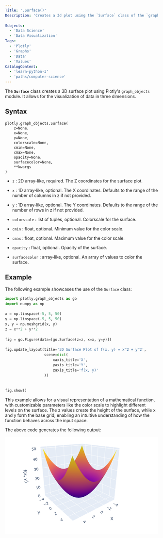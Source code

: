 ```yaml
---
Title: '.Surface()'
Description: 'Creates a 3d plot using the `Surface` class of the `graph_objects` module in Plotly'

Subjects:
  - 'Data Science'
  - 'Data Visualization'
Tags:
  - 'Plotly'
  - 'Graphs'
  - 'Data'
  - 'Values'
CatalogContent:
  - 'learn-python-3'
  - 'paths/computer-science'
---
```


The **`Surface`** class creates a 3D surface plot using Plotly's `graph_objects` module. It allows for the visualization of data in three dimensions.


## Syntax

```pseudo
plotly.graph_objects.Surface(
    z=None,
    x=None,
    y=None,
    colorscale=None,
    cmin=None,
    cmax=None,
    opacity=None,
    surfacecolor=None,
    **kwargs
)
```

- `z` : 2D array-like, required. The Z coordinates for the surface plot.

- `x` : 1D array-like, optional. The X coordinates. Defaults to the range of the number of columns in z if not provided.

- `y` : 1D array-like, optional. The Y coordinates. Defaults to the range of the number of rows in z if not provided.

- `colorscale` : list of tuples, optional. Colorscale for the surface.

- `cmin` : float, optional. Minimum value for the color scale.

- `cmax` : float, optional. Maximum value for the color scale.

- `opacity` : float, optional. Opacity of the surface.

- `surfacecolor` : array-like, optional. An array of values to color the surface.


## Example

The following example showcases the use of the `Surface` class:

```py
import plotly.graph_objects as go
import numpy as np

x = np.linspace(-5, 5, 50)
y = np.linspace(-5, 5, 50)
x, y = np.meshgrid(x, y)
z = x**2 + y**2 

fig = go.Figure(data=[go.Surface(z=z, x=x, y=y)])

fig.update_layout(title='3D Surface Plot of f(x, y) = x^2 + y^2',
                  scene=dict(
                      xaxis_title='X',
                      yaxis_title='Y',
                      zaxis_title='f(x, y)'
                  ))


fig.show()
```

This example allows for a visual representation of a mathematical function, with customizable parameters like the color scale to highlight different levels on the surface. The z values create the height of the surface, while x and y form the base grid, enabling an intuitive understanding of how the function behaves across the input space.

The above code generates the following output:

![Output from above code](https://github.com/saldanhad/codeacademy-docs/blob/dev/media/3d-surface-example-plotly.png)
